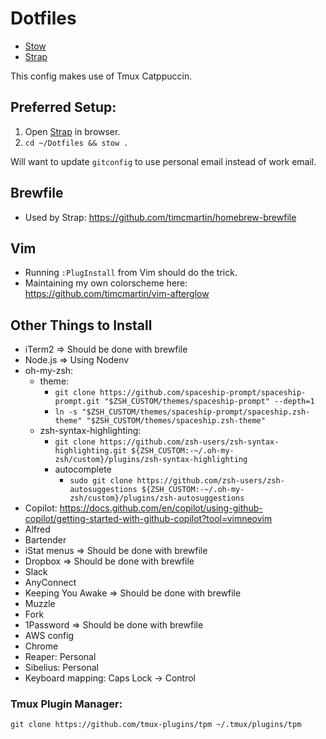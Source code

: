 # Dotfiles
* [Stow](https://www.youtube.com/watch?v=y6XCebnB9gs)
* [Strap](https://github.com/MikeMcQuaid/strap)

This config makes use of Tmux Catppuccin.

## Preferred Setup:

1. Open [Strap](https://strap.mikemcquaid.com/) in browser.
2. `cd ~/Dotfiles && stow .`

Will want to update `gitconfig` to use personal email instead of work email.

## Brewfile

* Used by Strap: https://github.com/timcmartin/homebrew-brewfile

## Vim

* Running `:PlugInstall` from Vim should do the trick.
* Maintaining my own colorscheme here: https://github.com/timcmartin/vim-afterglow

## Other Things to Install

* iTerm2 => Should be done with brewfile
* Node.js => Using Nodenv
* oh-my-zsh:
  * theme:
    * `git clone https://github.com/spaceship-prompt/spaceship-prompt.git "$ZSH_CUSTOM/themes/spaceship-prompt" --depth=1`
    * `ln -s "$ZSH_CUSTOM/themes/spaceship-prompt/spaceship.zsh-theme" "$ZSH_CUSTOM/themes/spaceship.zsh-theme"`
  * zsh-syntax-highlighting:
    * `git clone https://github.com/zsh-users/zsh-syntax-highlighting.git ${ZSH_CUSTOM:-~/.oh-my-zsh/custom}/plugins/zsh-syntax-highlighting`
    * autocomplete
      * `sudo git clone https://github.com/zsh-users/zsh-autosuggestions ${ZSH_CUSTOM:-~/.oh-my-zsh/custom}/plugins/zsh-autosuggestions`
* Copilot: https://docs.github.com/en/copilot/using-github-copilot/getting-started-with-github-copilot?tool=vimneovim
* Alfred
* Bartender
* iStat menus => Should be done with brewfile
* Dropbox => Should be done with brewfile
* Slack
* AnyConnect
* Keeping You Awake => Should be done with brewfile
* Muzzle
* Fork
* 1Password => Should be done with brewfile
* AWS config
* Chrome
* Reaper: Personal
* Sibelius: Personal
* Keyboard mapping: Caps Lock -> Control

### Tmux Plugin Manager:
`git clone https://github.com/tmux-plugins/tpm ~/.tmux/plugins/tpm`
